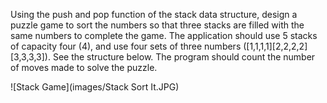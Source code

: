 Using the push and pop function of the stack data structure, design a puzzle game to sort the numbers so that three stacks are filled with the same numbers to complete the game. The application should use 5 stacks of capacity four (4), and use four sets of three numbers ([1,1,1,1][2,2,2,2][3,3,3,3]). See the structure below. The program should count the number of moves made to solve the puzzle.

![Stack Game](images/Stack Sort It.JPG)
